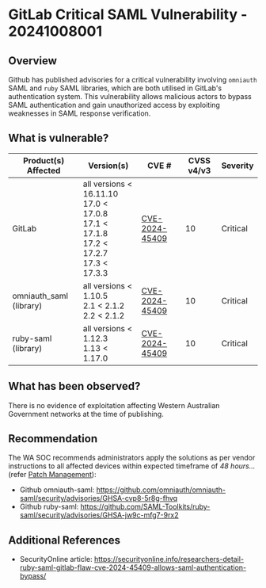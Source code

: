 # GitLab Critical SAML Vulnerability - 20241008001

## Overview

Github has published advisories for a critical vulnerability involving `omniauth` SAML and `ruby` SAML libraries, which are both utilised in GitLab's authentication system. This vulnerability allows malicious actors to bypass SAML authentication and gain unauthorized access by exploiting weaknesses in SAML response verification.

## What is vulnerable?

| Product(s) Affected     | Version(s)                                                                                          | CVE #                                                             | CVSS v4/v3 | Severity |
| ----------------------- | --------------------------------------------------------------------------------------------------- | ----------------------------------------------------------------- | ---------- | -------- |
| GitLab                  | all versions < 16.11.10 <br> 17.0 < 17.0.8 <br> 17.1 < 17.1.8 <br> 17.2 < 17.2.7 <br> 17.3 < 17.3.3 | [CVE-2024-45409](https://nvd.nist.gov/vuln/detail/CVE-2024-45409) | 10         | Critical |
| omniauth_saml (library) | all versions < 1.10.5 <br> 2.1 < 2.1.2 <br> 2.2 < 2.1.2 <br>                                        | [CVE-2024-45409](https://nvd.nist.gov/vuln/detail/CVE-2024-45409) | 10         | Critical |
| ruby-saml (library)     | all versions < 1.12.3 <br> 1.13 < 1.17.0                                                            | [CVE-2024-45409](https://nvd.nist.gov/vuln/detail/CVE-2024-45409) | 10         | Critical |

## What has been observed?

There is no evidence of exploitation affecting Western Australian Government networks at the time of publishing.

## Recommendation

The WA SOC recommends administrators apply the solutions as per vendor instructions to all affected devices within expected timeframe of *48 hours...* (refer [Patch Management](../guidelines/patch-management.md)):

- Github omniauth-saml: <https://github.com/omniauth/omniauth-saml/security/advisories/GHSA-cvp8-5r8g-fhvq>
- Github ruby-saml: <https://github.com/SAML-Toolkits/ruby-saml/security/advisories/GHSA-jw9c-mfg7-9rx2>

## Additional References

- SecurityOnline article: <https://securityonline.info/researchers-detail-ruby-saml-gitlab-flaw-cve-2024-45409-allows-saml-authentication-bypass/>
